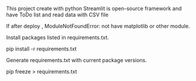 This project create with python Streamlit is open-source framework and have ToDo list and read data with CSV file

If after deploy , ModuleNotFoundError: not have matplotlib or other module.



Install packages listed in requirements.txt.

pip install -r requirements.txt  

Generate requirements.txt with current package versions.

pip freeze > requirements.txt
